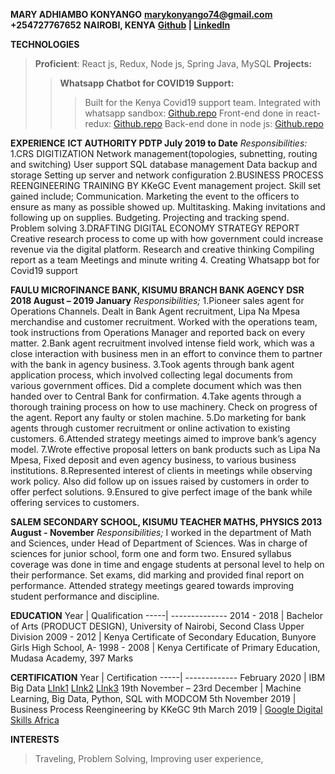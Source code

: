 **MARY ADHIAMBO KONYANGO**<addr>
**marykonyango74@gmail.com**<addr>
**+254727767652**<addr>
**NAIROBI, KENYA**<addr>
**[Github](https://github.com/adhiambokonyango) | [LinkedIn](www.linkedin.com/in/mary-konyango-4b5a63b4)**<addr>

**TECHNOLOGIES**
>**Proficient**: React js, Redux, Node js, Spring Java, MySQL
>**Projects:**
>>**Whatsapp Chatbot for COVID19 Support:**
>>>Built for the Kenya Covid19 support team.
>>>Integrated with whatsapp sandbox: [Github.repo](https://github.com/adhiambokonyango/adhiambo.git)
>>>Front-end done in react-redux: [Github.repo](https://github.com/adhiambokonyango/moh.git)
>>>Back-end done in node js: [Github.repo](https://github.com/adhiambokonyango/covid.git)

**EXPERIENCE**
**ICT AUTHORITY
PDTP
July 2019 to Date**
*Responsibilities:*
1.CRS DIGITIZATION
Network management(topologies, subnetting, routing and switching)
User support
SQL database management
Data backup and storage
Setting up server and network configuration
2.BUSINESS PROCESS REENGINEERING TRAINING BY KKeGC
Event management project. Skill set gained include;
Communication. Marketing the event to the officers to ensure as many as possible showed up.
Multitasking. Making invitations and following up on supplies.
Budgeting. Projecting and tracking spend.
Problem solving
3.DRAFTING DIGITAL ECONOMY STRATEGY REPORT
Creative research process to come up with how government could increase revenue via the digital
platform.
Research and creative thinking
Compiling report as a team
Meetings and minute writing
4. Creating Whatsapp bot for Covid19 support

**FAULU MICROFINANCE BANK, KISUMU BRANCH
BANK AGENCY DSR
2018 August – 2019 January**
*Responsibilities;*
1.Pioneer sales agent for Operations Channels. Dealt in Bank Agent recruitment, Lipa Na
Mpesa merchandise and customer recruitment.
Worked with the operations team, took instructions from Operations Manager and reported back on every
matter.
2.Bank agent recruitment involved intense field work, which was a close interaction with business men in
an effort to convince them to partner with the bank in agency business.
3.Took agents through bank agent application process, which involved collecting legal documents from
various government offices. Did a complete document which was then handed over to Central Bank for
confirmation.
4.Take agents through a thorough training process on how to use machinery. Check on progress of the
agent. Report any faulty or stolen machine.
5.Do marketing for bank agents through customer recruitment or online activation to existing customers.
6.Attended strategy meetings aimed to improve bank’s agency model.
7.Wrote effective proposal letters on bank products such as Lipa Na Mpesa, Fixed deposit and even agency
business, to various business institutions.
8.Represented interest of clients in meetings while observing work policy. Also did follow up on issues
raised by customers in order to offer perfect solutions.
9.Ensured to give perfect image of the bank while offering services to customers.

**SALEM SECONDARY SCHOOL, KISUMU
TEACHER MATHS, PHYSICS
2013 August - November**
*Responsibilities;*
I worked in the department of Math and Sciences, under Head of Department of Sciences.
Was in charge of sciences for junior school, form one and form two. 
Ensured syllabus coverage was done in time and engage students at personal level to help on their
performance.
Set exams, did marking and provided final report on performance.
Attended strategy meetings geared towards improving student performance and discipline. 

**EDUCATION**
Year | Qualification
-----| --------------
2014 - 2018 | Bachelor of Arts (PRODUCT DESIGN), University of Nairobi, Second Class Upper Division
2009 - 2012 | Kenya Certificate of Secondary Education, Bunyore Girls High School, A-
1998 - 2008 | Kenya Certificate of Primary Education, Mudasa Academy, 397 Marks

**CERTIFICATION**
Year | Certification
-----| -------------
February 2020 | IBM Big Data [LInk1](https://www.youracclaim.com/badges/f5890310-255c-4edc-9bdd-10ebb61b74a1/linked_in_profile) [LInk2](https://www.youracclaim.com/badges/9de69ece-b9dd-4d7f-b5ae-748ec09da471/linked_in_profile) [LInk3](https://www.youracclaim.com/badges/aa4155ad-b044-4489-b1b4-495cbb4a1ee3/linked_in_profile)
19th November – 23rd December | Machine Learning, Big Data, Python, SQL with MODCOM
5th November 2019 | Business Process Reengineering by KKeGC
9th March 2019 | [Google Digital Skills Africa](HTTPS://GOO.GL/y4UjgN)

**INTERESTS**
>Traveling,
>Problem Solving,
>Improving user experience,
